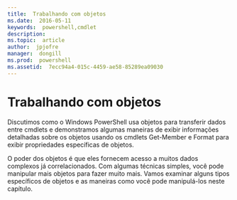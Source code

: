 ```yaml
---
title:  Trabalhando com objetos
ms.date:  2016-05-11
keywords:  powershell,cmdlet
description:  
ms.topic:  article
author:  jpjofre
manager:  dongill
ms.prod:  powershell
ms.assetid:  7ecc94a4-015c-4459-ae58-85289ea09030
---
```


# Trabalhando com objetos
Discutimos como o Windows PowerShell usa objetos para transferir dados entre cmdlets e demonstramos algumas maneiras de exibir informações detalhadas sobre os objetos usando os cmdlets Get-Member e Format para exibir propriedades específicas de objetos.

O poder dos objetos é que eles fornecem acesso a muitos dados complexos já correlacionados. Com algumas técnicas simples, você pode manipular mais objetos para fazer muito mais. Vamos examinar alguns tipos específicos de objetos e as maneiras como você pode manipulá-los neste capítulo.



<!--HONumber=May16_HO2-->


